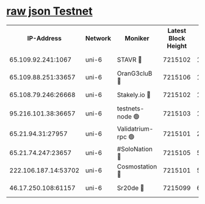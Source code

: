 [raw json Testnet](https://rpc-check.junot.stavr.tech/junot/rpc-junot-result.json)
=


<table><tr><th>IP-Address</th><th>Network</th><th>Moniker</th><th>Latest Block Height</th><th>Earliest Block Height</th><th>Catching Up</th><th>Tx Index</th><th>Voting Power</th><th>Scan Time</th></tr><tr><td>65.109.92.241:1067</td><td>uni-6</td><td>STAVR 🔴</td><td>7215102</td><td>1138541</td><td>False</td><td>on</td><td>6052</td><td>2024-01-20T11:36:27.287440702UTC</td></tr><tr><td>65.109.88.251:33657</td><td>uni-6</td><td>OranG3cluB 🔴</td><td>7215106</td><td>1138541</td><td>False</td><td>on</td><td>11</td><td>2024-01-20T11:36:38.860150492UTC</td></tr><tr><td>65.108.79.246:26668</td><td>uni-6</td><td>Stakely.io 🔴</td><td>7215102</td><td>1570872</td><td>False</td><td>on</td><td>1574932</td><td>2024-01-20T11:36:27.635872745UTC</td></tr><tr><td>95.216.101.38:36657</td><td>uni-6</td><td>testnets-node 🟢</td><td>7215103</td><td>1615130</td><td>False</td><td>on</td><td>0</td><td>2024-01-20T11:36:30.060570049UTC</td></tr><tr><td>65.21.94.31:27957</td><td>uni-6</td><td>Validatrium-rpc 🟢</td><td>7215101</td><td>2943363</td><td>False</td><td>on</td><td>0</td><td>2024-01-20T11:36:22.902904240UTC</td></tr><tr><td>65.21.74.247:23657</td><td>uni-6</td><td>#SoloNation 🔴</td><td>7215105</td><td>5208001</td><td>False</td><td>on</td><td>112</td><td>2024-01-20T11:36:34.445227001UTC</td></tr><tr><td>222.106.187.14:53702</td><td>uni-6</td><td>Cosmostation 🔴</td><td>7215101</td><td>5344501</td><td>False</td><td>on</td><td>109003</td><td>2024-01-20T11:36:20.547791241UTC</td></tr><tr><td>46.17.250.108:61157</td><td>uni-6</td><td>Sr20de 🔴</td><td>7215099</td><td>6419777</td><td>False</td><td>on</td><td>37</td><td>2024-01-20T11:36:15.073365245UTC</td></tr></table>